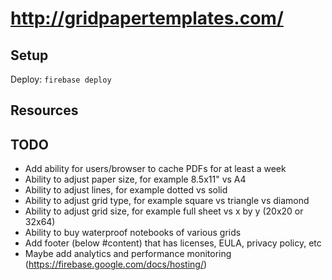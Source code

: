 # http://gridpapertemplates.com/



## Setup


Deploy: `firebase deploy`



## Resources



## TODO
- Add ability for users/browser to cache PDFs for at least a week
- Ability to adjust paper size, for example 8.5x11" vs A4
- Ability to adjust lines, for example dotted vs solid
- Ability to adjust grid type, for example square vs triangle vs diamond
- Ability to adjust grid size, for example full sheet vs x by y (20x20 or 32x64)
- Ability to buy waterproof notebooks of various grids
- Add footer (below #content) that has licenses, EULA, privacy policy, etc
- Maybe add analytics and performance monitoring (https://firebase.google.com/docs/hosting/)
